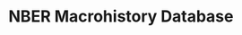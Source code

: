 ---
contributors: Daniel Feenberg, Jeff Miron, NBER
cost: None
description: 'During the first several decades of its existence, the National Bureau
  of Economic Research (NBER) assembled an extensive data set that covers all aspects
  of the pre-WWI and interwar economies, including production, construction, employment,
  money, prices, asset market transactions, foreign trade, and government activity.
  Many series are highly disaggregated, and many exist at the monthly or quarterly
  frequency. The data set has some coverage of the United Kingdom, France and Germany,
  although it predominantly covers the United States.

  '
last_edit: Mon, 19 Jun 2023 16:35:42 GMT
location: https://www.nber.org/research/data/nber-macrohistory-database
maintained_by: 'Daniel Feenberg (feenberg at nber dot org)

  Jeff Miron (jmiron@bu.edu)

  data@nber.org

  '
open_access: 'FALSE'
related_publications: Improving the Accessibility of the NBER's Historical Data, by
  Daniel Feenberg and Jeff Miron (NBER Working Paper 5186). Published in the Journal
  of Business and Economic Statistics, Volume 15 Number 3 (July 1997) pages 293-299.
shortname: nber_macrohistory
title: NBER Macrohistory Database
uuid: 9b37a63b-4bfd-43e9-815e-3fd84cd29301
versioning: 'FALSE'
---